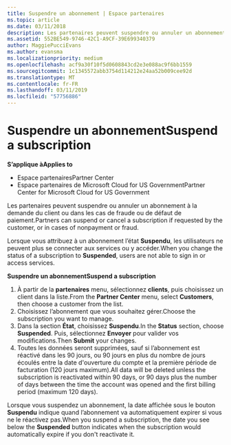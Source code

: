 ```yaml
---
title: Suspendre un abonnement | Espace partenaires
ms.topic: article
ms.date: 03/11/2018
description: Les partenaires peuvent suspendre ou annuler un abonnement à la demande du client ou dans les cas de fraude ou de défaut de paiement.
ms.assetid: 552BE549-9746-42C1-A9CF-39E699340379
author: MaggiePucciEvans
ms.author: evansma
ms.localizationpriority: medium
ms.openlocfilehash: acf9a30f10f5d0608843cd2e3e088ac9f6bb1559
ms.sourcegitcommit: 1c1345572abb3754d114212e24aa52b009cee92d
ms.translationtype: MT
ms.contentlocale: fr-FR
ms.lasthandoff: 03/11/2019
ms.locfileid: "57756886"
---
```

# <a name="suspend-a-subscription"></a><span data-ttu-id="9eca1-103">Suspendre un abonnement</span><span class="sxs-lookup"><span data-stu-id="9eca1-103">Suspend a subscription</span></span>

<span data-ttu-id="9eca1-104">**S’applique à**</span><span class="sxs-lookup"><span data-stu-id="9eca1-104">**Applies to**</span></span>

-  <span data-ttu-id="9eca1-105">Espace partenaires</span><span class="sxs-lookup"><span data-stu-id="9eca1-105">Partner Center</span></span>
-  <span data-ttu-id="9eca1-106">Espace partenaires de Microsoft Cloud for US Government</span><span class="sxs-lookup"><span data-stu-id="9eca1-106">Partner Center for Microsoft Cloud for US Government</span></span>


<span data-ttu-id="9eca1-107">Les partenaires peuvent suspendre ou annuler un abonnement à la demande du client ou dans les cas de fraude ou de défaut de paiement.</span><span class="sxs-lookup"><span data-stu-id="9eca1-107">Partners can suspend or cancel a subscription if requested by the customer, or in cases of nonpayment or fraud.</span></span>

<span data-ttu-id="9eca1-108">Lorsque vous attribuez à un abonnement l’état **Suspendu**, les utilisateurs ne peuvent plus se connecter aux services ou y accéder.</span><span class="sxs-lookup"><span data-stu-id="9eca1-108">When you change the status of a subscription to **Suspended**, users are not able to sign in or access services.</span></span>

<span data-ttu-id="9eca1-109">**Suspendre un abonnement**</span><span class="sxs-lookup"><span data-stu-id="9eca1-109">**Suspend a subscription**</span></span>

1.  <span data-ttu-id="9eca1-110">À partir de la **partenaires** menu, sélectionnez **clients**, puis choisissez un client dans la liste.</span><span class="sxs-lookup"><span data-stu-id="9eca1-110">From the **Partner Center** menu, select **Customers**, then choose a customer from the list.</span></span>
2.  <span data-ttu-id="9eca1-111">Choisissez l’abonnement que vous souhaitez gérer.</span><span class="sxs-lookup"><span data-stu-id="9eca1-111">Choose the subscription you want to manage.</span></span>
3.  <span data-ttu-id="9eca1-112">Dans la section **État**, choisissez **Suspendu**.</span><span class="sxs-lookup"><span data-stu-id="9eca1-112">In the **Status** section, choose **Suspended**.</span></span> <span data-ttu-id="9eca1-113">Puis, sélectionnez **Envoyer** pour valider vos modifications.</span><span class="sxs-lookup"><span data-stu-id="9eca1-113">Then **Submit** your changes.</span></span>
4.  <span data-ttu-id="9eca1-114">Toutes les données seront supprimées, sauf si l’abonnement est réactivé dans les 90 jours, ou 90 jours en plus du nombre de jours écoulés entre la date d'ouverture du compte et la première période de facturation (120 jours maximum).</span><span class="sxs-lookup"><span data-stu-id="9eca1-114">All data will be deleted unless the subscription is reactivated within 90 days, or 90 days plus the number of days between the time the account was opened and the first billing period (maximum 120 days).</span></span>

<span data-ttu-id="9eca1-115">Lorsque vous suspendez un abonnement, la date affichée sous le bouton **Suspendu** indique quand l’abonnement va automatiquement expirer si vous ne le réactivez pas.</span><span class="sxs-lookup"><span data-stu-id="9eca1-115">When you suspend a subscription, the date you see below the **Suspended** button indicates when the subscription would automatically expire if you don't reactivate it.</span></span> 
